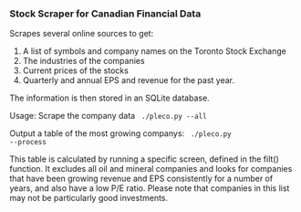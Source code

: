 ### Stock Scraper for Canadian Financial Data
Scrapes several online sources to get:

1. A list of symbols and company names on the Toronto Stock Exchange
2. The industries of the companies
3. Current prices of the stocks
4. Quarterly and annual EPS and revenue for the past year.

The information is then stored in an SQLite database.

Usage:
Scrape the company data
<code>
    ./pleco.py --all
</code>

Output a table of the most growing companys:
<code>
    ./pleco.py --process
</code>

This table is calculated by running a specific screen, defined in the filt()
function. It excludes all oil and mineral companies and looks for companies
that have been growing revenue and EPS consistently for a number of years, and
also have a low P/E ratio. Please note that companies in this list may not be
particularly good investments.
